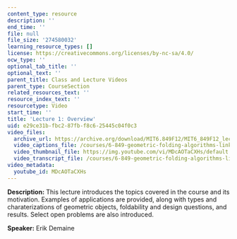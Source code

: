 ```yaml
---
content_type: resource
description: ''
end_time: ''
file: null
file_size: '274580032'
learning_resource_types: []
license: https://creativecommons.org/licenses/by-nc-sa/4.0/
ocw_type: ''
optional_tab_title: ''
optional_text: ''
parent_title: Class and Lecture Videos
parent_type: CourseSection
related_resources_text: ''
resource_index_text: ''
resourcetype: Video
start_time: ''
title: 'Lecture 1: Overview'
uid: e29ce31b-fbc2-87fb-f8c6-25445c04f0c3
video_files:
  archive_url: https://archive.org/download/MIT6.849F12/MIT6_849F12_lec01_300k.mp4
  video_captions_file: /courses/6-849-geometric-folding-algorithms-linkages-origami-polyhedra-fall-2012/de01bb442891526d93cdb719a59ebec9_MDcAOTaCXHs.vtt
  video_thumbnail_file: https://img.youtube.com/vi/MDcAOTaCXHs/default.jpg
  video_transcript_file: /courses/6-849-geometric-folding-algorithms-linkages-origami-polyhedra-fall-2012/23ca84bcaf1c88ab84da41d3c1108f74_MDcAOTaCXHs.pdf
video_metadata:
  youtube_id: MDcAOTaCXHs
---
```


**Description:** This lecture introduces the topics covered in the course and its motivation. Examples of applications are provided, along with types and charaterizations of geometric objects, foldability and design questions, and results. Select open problems are also introduced.

**Speaker:** Erik Demaine

